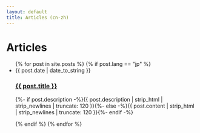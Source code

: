 ```yaml
---
layout: default
title: Articles (cn-zh)
---
```


<div id="articles">
  <h1>Articles</h1>
  <ul class="posts noList">
    {% for post in site.posts %}
      {% if post.lang == "jp" %}
      <li>
      	<span class="date">{{ post.date | date_to_string }}</span>
      	<h3><a href="{{ post.url }}">{{ post.title }}</a></h3>
      	<p class="description">{%- if post.description -%}{{ post.description  | strip_html | strip_newlines | truncate: 120 }}{%- else -%}{{ post.content | strip_html | strip_newlines | truncate: 120 }}{%- endif -%}</p>
      </li>
      {% endif %}
    {% endfor %}
  </ul>
</div>
